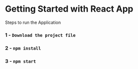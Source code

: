 # Getting Started with React App

Steps to run the Application

### 1 - `Download the project file`

### 2 - `npm install`

### 3 - `npm start`
